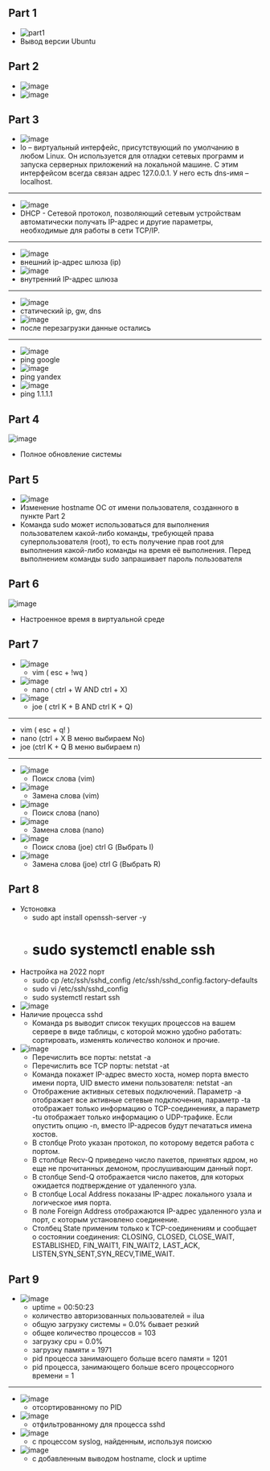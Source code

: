 ## Part 1
* ![part1](https://github.com/leraks/Linux/assets/67760549/094b363b-851c-429b-bb77-474e5bdafaec)
* Вывод версии Ubuntu
  
## Part 2
* ![image](https://github.com/leraks/Linux/assets/67760549/81a7bc46-49f9-4385-98f6-ab01744b2d34)
* ![image](https://github.com/leraks/Linux/assets/67760549/ec729475-7ffd-4f00-b645-e1de4a53123b)

## Part 3
* ![image](https://github.com/leraks/Linux/assets/67760549/eec2831c-e761-46b1-adef-4d5b7d2d86a8)
* lo – виртуальный интерфейс, присутствующий по умолчанию в любом Linux. Он используется для отладки сетевых программ и запуска серверных приложений на локальной машине. С этим интерфейсом всегда связан адрес 127.0.0.1. У него есть dns-имя – localhost.
*********
* ![image](https://github.com/leraks/Linux/assets/67760549/f4d8e5a8-67c2-4c54-803f-b64bacab00c8)
* DHCP - Cетевой протокол, позволяющий сетевым устройствам автоматически получать IP-адрес и другие параметры, необходимые для работы в сети TCP/IP.
*********
* ![image](https://github.com/leraks/Linux/assets/67760549/6d8268f3-0f63-4396-b8b4-501c21a4d79d)
*  внешний ip-адрес шлюза (ip)
* ![image](https://github.com/leraks/Linux/assets/67760549/5a07ac6a-9878-434b-a657-ad37ab24ad0e)
*  внутренний IP-адрес шлюза
*********
* ![image](https://github.com/leraks/Linux/assets/67760549/48388fab-0378-45ca-ba49-8295bb6fa5b7)
* статический ip, gw, dns
* ![image](https://github.com/leraks/Linux/assets/67760549/a0d2a335-b656-4b80-a280-b4892737ae5a)
* после перезагрузки данные остались
*********
* ![image](https://github.com/leraks/Linux/assets/67760549/15bb0450-13c6-462f-8212-a6589eddbeb2)
* ping google
* ![image](https://github.com/leraks/Linux/assets/67760549/7bae0f38-a559-4345-93ae-f00a70ec827f)
* ping yandex
* ![image](https://github.com/leraks/Linux/assets/67760549/c36b1b8d-f5f4-47d3-a874-4a4256a174d5)
* ping 1.1.1.1
  
## Part 4
![image](https://github.com/leraks/Linux/assets/67760549/3e6ba991-53bd-4a7b-b784-fe67d9a6d5f7)
*  Полное обновление системы

## Part 5
* ![image](https://github.com/leraks/Linux/assets/67760549/35357e86-a61e-4816-9434-64700edd4627)
* Изменение hostname ОС от имени пользователя, созданного в пункте Part 2 
* Команда sudo может использоваться для выполнения пользователем какой-либо команды, требующей права суперпользователя (root), то есть получение прав root для выполнения какой-либо команды на время её выполнения. Перед выполнением команды sudo запрашивает пароль пользователя

## Part 6
![image](https://github.com/leraks/Linux/assets/67760549/103371db-00a2-4d4c-ad98-987e4f11f0a9)
* Настроенное время в виртуальной среде

## Part 7
* ![image](https://github.com/leraks/Linux/assets/67760549/28b396f5-38f2-4f6c-8236-90bef5c75160)
  + vim ( esc + !wq )
* ![image](https://github.com/leraks/Linux/assets/67760549/e748d28a-bed1-4e27-a6db-871966459817)
  + nano ( ctrl + W AND ctrl + X)
* ![image](https://github.com/leraks/Linux/assets/67760549/52759887-fbba-4fda-abf6-8763edb86070)
  + joe ( ctrl K + B AND ctrl K + Q)
**********
* vim ( esc + q! )
* nano (ctrl + X В меню выбираем No)
* joe (ctrl K + Q В меню выбираем n)
**********
* ![image](https://github.com/leraks/Linux/assets/67760549/7d9a49a4-d952-431b-a744-3ca61726b3a4)
  + Поиск слова (vim)
* ![image](https://github.com/leraks/Linux/assets/67760549/81c0b022-4c93-4ad4-ba8e-c25e1a71a70d)
  + Замена слова (vim)
* ![image](https://github.com/leraks/Linux/assets/67760549/e45a85bf-5bf5-4700-8cca-17148a191430)
  + Поиск слова (nano)
* ![image](https://github.com/leraks/Linux/assets/67760549/1311465f-bdf0-4484-877d-de584f080658)
  + Замена слова (nano)
* ![image](https://github.com/leraks/Linux/assets/67760549/a2c0d1f9-65bc-4aed-ad78-1dd823074362)
  + Поиск слова (joe) ctrl G (Выбрать I)
* ![image](https://github.com/leraks/Linux/assets/67760549/1bec528e-f921-4377-8cf3-ca82459f4a76)
  + Замена слова  (joe) ctrl G (Выбрать R)

## Part 8
* Устоновка
  + sudo apt install openssh-server -y
  + # sudo systemctl enable ssh
* Настройка на 2022 порт
  + sudo cp /etc/ssh/sshd_config /etc/ssh/sshd_config.factory-defaults
  + sudo vi /etc/ssh/sshd_config
  + sudo systemctl restart ssh
* ![image](https://github.com/leraks/Linux/assets/67760549/486b04be-e06e-438c-807c-f9bbf958fd66)
* Наличие процесса sshd
  + Команда ps выводит список текущих процессов на вашем сервере в виде таблицы, с которой можно удобно работать: сортировать, изменять количество колонок и прочие.
* ![image](https://github.com/leraks/Linux/assets/67760549/629b15d1-6425-4613-bfda-9e2a0d6717bc)
  + Перечислить все порты: netstat -a
  + Перечислить все TCP порты: netstat -at
  + Команда покажет IP-адрес вместо хоста, номер порта вместо имени порта, UID вместо имени пользователя: netstat -an
  + Отображение активных сетевых подключений. Параметр -a отображает все активные сетевые подключения, параметр -ta отображает только информацию о TCP-соединениях, а параметр -tu отображает только информацию о UDP-трафике. Если опустить опцию -n, вместо IP-адресов будут печататься имена хостов.
  + В столбце Proto указан протокол, по которому ведется работа с портом.
  + В столбце Recv-Q приведено число пакетов, принятых ядром, но еще не прочитанных демоном, прослушивающим данный порт.
  + В столбце Send-Q отображается число пакетов, для которых ожидается подтверждение от удаленного узла.
  + В столбце Local Address показаны IP-адрес локального узала и логическое имя порта.
  + В поле Foreign Address отображаются IP-адрес удаленного узла и порт, с которым установлено соединение.
  + Столбец State применим только к TCP-соединениям и сообщает о состоянии соединения: CLOSING, CLOSED, CLOSE_WAIT, ESTABLISHED, FIN_WAIT1, FIN_WAIT2, LAST_ACK, LISTEN,SYN_SENT,SYN_RECV,TIME_WAIT.

## Part 9
* ![image](https://github.com/leraks/Linux/assets/67760549/009db630-a17a-49aa-99f4-50f5c019cd68)
  + uptime = 00:50:23
  + количество авторизованных пользователей =  ilua
  + общую загрузку системы = 0.0% бывает резкий
  + общее количество процессов = 103
  + загрузку cpu = 0.0%
  + загрузку памяти = 1971
  + pid процесса занимающего больше всего памяти = 1201
  + pid процесса, занимающего больше всего процессорного времени = 1
**********
* ![image](https://github.com/leraks/Linux/assets/67760549/f7983604-8b36-44c4-ba67-a212a788ba04)
  + отсортированному по PID
* ![image](https://github.com/leraks/Linux/assets/67760549/85d346ec-8de4-4466-8882-8757d84d141a)
  + отфильтрованному для процесса sshd
* ![image](https://github.com/leraks/Linux/assets/67760549/675f7442-6dce-48f1-a4f6-3bd0c7744c0e)
  + с процессом syslog, найденным, используя поискю
* ![image](https://github.com/leraks/Linux/assets/67760549/3ab32c0a-3637-4545-b301-cdcb4a2834bd)
  + с добавленным выводом hostname, clock и uptime





